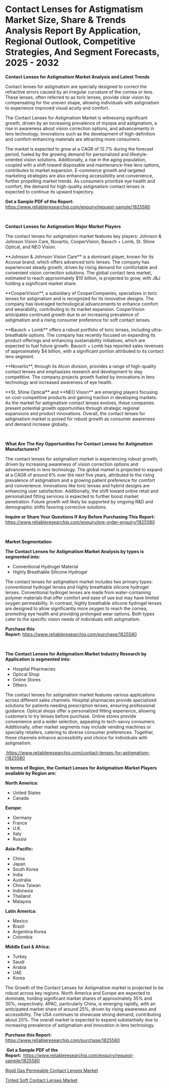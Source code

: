 <p><h1>Contact Lenses for Astigmatism Market Size, Share & Trends Analysis Report By Application, Regional Outlook, Competitive Strategies, And Segment Forecasts, 2025 - 2032</h1></p><p><strong>Contact Lenses for Astigmatism Market Analysis and Latest Trends</strong></p>
<p><p>Contact lenses for astigmatism are specially designed to correct the refractive errors caused by an irregular curvature of the cornea or lens. These lenses, often referred to as toric lenses, provide clear vision by compensating for the uneven shape, allowing individuals with astigmatism to experience improved visual acuity and comfort. </p><p>The Contact Lenses for Astigmatism Market is witnessing significant growth, driven by an increasing prevalence of myopia and astigmatism, a rise in awareness about vision correction options, and advancements in lens technology. Innovations such as the development of high-definition and comfort-enhancing materials are attracting more consumers.</p><p>The market is expected to grow at a CAGR of 12.7% during the forecast period, fueled by the growing demand for personalized and lifestyle-oriented vision solutions. Additionally, a rise in the aging population, coupled with a shift toward disposable and maintenance-free lens options, contributes to market expansion. E-commerce growth and targeted marketing strategies are also enhancing accessibility and convenience, further propelling market trends. As consumers prioritize eye health and comfort, the demand for high-quality astigmatism contact lenses is expected to continue its upward trajectory.</p></p>
<p><strong>Get a Sample PDF of the Report:&nbsp;</strong> <a href="https://www.reliableresearchiq.com/enquiry/request-sample/1825580?utm_campaign=1087&utm_medium=2&utm_source=Github&utm_content=ia&utm_term=07022025&utm_id=contact-lenses-for-astigmatism">https://www.reliableresearchiq.com/enquiry/request-sample/1825580</a></p>
<p>&nbsp;</p>
<p><strong>Contact Lenses for Astigmatism Major Market Players</strong></p>
<p><p>The contact lenses for astigmatism market features key players: Johnson & Johnson Vision Care, Novartis, CooperVision, Bausch + Lomb, St. Shine Optical, and NEO Vision. </p><p>**Johnson & Johnson Vision Care** is a dominant player, known for its Acuvue brand, which offers advanced toric lenses. The company has experienced steady growth, driven by rising demand for comfortable and convenient vision correction solutions. The global contact lens market, estimated to reach approximately $10 billion, is projected to grow, with J&J holding a significant market share.</p><p>**CooperVision**, a subsidiary of CooperCompanies, specializes in toric lenses for astigmatism and is recognized for its innovative designs. The company has leveraged technological advancements to enhance comfort and wearability, contributing to its market expansion. CooperVision anticipates continued growth due to an increasing prevalence of astigmatism and a rising consumer preference for soft contact lenses.</p><p>**Bausch + Lomb** offers a robust portfolio of toric lenses, including ultra-breathable options. The company has recently focused on expanding its product offerings and enhancing sustainability initiatives, which are expected to fuel future growth. Bausch + Lomb has reported sales revenues of approximately $4 billion, with a significant portion attributed to its contact lens segment.</p><p>**Novartis**, through its Alcon division, provides a range of high-quality contact lenses and emphasizes research and development to stay competitive. The company projects growth fueled by innovations in lens technology and increased awareness of eye health.</p><p>**St. Shine Optical** and **NEO Vision** are emerging players focusing on cost-competitive products and gaining traction in developing markets. As the market for astigmatism contact lenses evolves, these companies present potential growth opportunities through strategic regional expansions and product innovations. Overall, the contact lenses for astigmatism market is poised for robust growth as consumer awareness and demand increase globally.</p></p>
<p>&nbsp;</p>
<p><strong>What Are The Key Opportunities For Contact Lenses for Astigmatism Manufacturers?</strong></p>
<p><p>The contact lenses for astigmatism market is experiencing robust growth, driven by increasing awareness of vision correction options and advancements in lens technology. The global market is projected to expand at a CAGR of around 6% over the next five years, attributed to the rising prevalence of astigmatism and a growing patient preference for comfort and convenience. Innovations like toric lenses and hybrid designs are enhancing user satisfaction. Additionally, the shift toward online retail and personalized fitting services is expected to further boost market penetration. Future growth will likely be supported by ongoing R&D and demographic shifts favoring corrective solutions.</p></p>
<p><strong>Inquire or Share Your Questions If Any Before Purchasing This Report:</strong> <a href="https://www.reliableresearchiq.com/enquiry/pre-order-enquiry/1825580?utm_campaign=1087&utm_medium=2&utm_source=Github&utm_content=ia&utm_term=07022025&utm_id=contact-lenses-for-astigmatism">https://www.reliableresearchiq.com/enquiry/pre-order-enquiry/1825580</a></p>
<p>&nbsp;</p>
<p><strong>Market Segmentation</strong></p>
<p><strong>The Contact Lenses for Astigmatism Market Analysis by types is segmented into:</strong></p>
<p><ul><li>Conventional Hydrogel Material</li><li>Highly Breathable Silicone Hydrogel</li></ul></p>
<p><p>The contact lenses for astigmatism market includes two primary types: conventional hydrogel lenses and highly breathable silicone hydrogel lenses. Conventional hydrogel lenses are made from water-containing polymer materials that offer comfort and ease of use but may have limited oxygen permeability. In contrast, highly breathable silicone hydrogel lenses are designed to allow significantly more oxygen to reach the cornea, promoting eye health and providing prolonged wear options. Both types cater to the specific vision needs of individuals with astigmatism.</p></p>
<p><strong>Purchase this Report:&nbsp;</strong><a href="https://www.reliableresearchiq.com/purchase/1825580?utm_campaign=1087&utm_medium=2&utm_source=Github&utm_content=ia&utm_term=07022025&utm_id=contact-lenses-for-astigmatism">https://www.reliableresearchiq.com/purchase/1825580</a></p>
<p>&nbsp;</p>
<p><strong>The Contact Lenses for Astigmatism Market Industry Research by Application is segmented into:</strong></p>
<p><ul><li>Hospital Pharmacies</li><li>Optical Shop</li><li>Online Stores</li><li>Others</li></ul></p>
<p><p>The contact lenses for astigmatism market features various applications across different sales channels. Hospital pharmacies provide specialized solutions for patients needing prescription lenses, ensuring professional guidance. Optical shops offer a personalized fitting experience, allowing customers to try lenses before purchase. Online stores provide convenience and a wider selection, appealing to tech-savvy consumers. Additionally, other market segments may include vending machines or specialty retailers, catering to diverse consumer preferences. Together, these channels enhance accessibility and choice for individuals with astigmatism.</p></p>
<p><a href="https://www.reliableresearchiq.com/contact-lenses-for-astigmatism-r1825580?utm_campaign=1087&utm_medium=2&utm_source=Github&utm_content=ia&utm_term=07022025&utm_id=contact-lenses-for-astigmatism">&nbsp;https://www.reliableresearchiq.com/contact-lenses-for-astigmatism-r1825580</a></p>
<p><strong>In terms of Region, the Contact Lenses for Astigmatism Market Players available by Region are:</strong></p>
<p>
    <p> <strong> North America: </strong>
        <ul>
            <li>United States</li>
            <li>Canada</li>
        </ul>
        </p> 
    <p> <strong> Europe: </strong>
        <ul>
            <li>Germany</li>
            <li>France</li>
            <li>U.K.</li>
            <li>Italy</li>
            <li>Russia</li>
        </ul>
        </p> 
    <p> <strong> Asia-Pacific: </strong>
        <ul>
            <li>China</li>
            <li>Japan</li>
            <li>South Korea</li>
            <li>India</li>
            <li>Australia</li>
            <li>China Taiwan</li>
            <li>Indonesia</li>
            <li>Thailand</li>
            <li>Malaysia</li>
        </ul>
        </p> 
    <p> <strong> Latin America: </strong>
        <ul>
            <li>Mexico</li>
            <li>Brazil</li>
            <li>Argentina Korea</li>
            <li>Colombia</li>
        </ul>
        </p> 
    <p> <strong> Middle East & Africa: </strong>
        <ul>
            <li>Turkey</li>
            <li>Saudi</li>
            <li>Arabia</li>
            <li>UAE</li>
            <li>Korea</li>
        </ul>
    </p>
    </p>
<p><p>The Growth of the Contact Lenses for Astigmatism market is projected to be robust across key regions. North America and Europe are expected to dominate, holding significant market shares of approximately 35% and 30%, respectively. APAC, particularly China, is emerging rapidly, with an anticipated market share of around 25%, driven by rising awareness and accessibility. The USA continues to showcase strong demand, contributing about 20%. The overall market is expected to expand substantially due to increasing prevalence of astigmatism and innovation in lens technology.</p></p>
<p><strong>Purchase this Report: </strong><a href="https://www.reliableresearchiq.com/purchase/1825580?utm_campaign=1087&utm_medium=2&utm_source=Github&utm_content=ia&utm_term=07022025&utm_id=contact-lenses-for-astigmatism">https://www.reliableresearchiq.com/purchase/1825580</a></p>
<p>&nbsp;<strong>Get a Sample PDF of the Report:&nbsp;&nbsp;</strong><a href="https://www.reliableresearchiq.com/enquiry/request-sample/1825580?utm_campaign=1087&utm_medium=2&utm_source=Github&utm_content=ia&utm_term=07022025&utm_id=contact-lenses-for-astigmatism">https://www.reliableresearchiq.com/enquiry/request-sample/1825580</a></p>
<p><strong></strong></p>
<p><p><a href="https://github.com/miottaredlin79/Market-Research-Report-List-1/blob/main/rigid-gas-permeable-contact-lenses-market.md?utm_campaign=1087&utm_medium=2&utm_source=Github&utm_content=ia&utm_term=07022025&utm_id=contact-lenses-for-astigmatism">Rigid Gas Permeable Contact Lenses Market</a></p><p><a href="https://github.com/rrapajecundi/Market-Research-Report-List-1/blob/main/tinted-soft-contact-lenses-market.md?utm_campaign=1087&utm_medium=2&utm_source=Github&utm_content=ia&utm_term=07022025&utm_id=contact-lenses-for-astigmatism">Tinted Soft Contact Lenses Market</a></p></p>